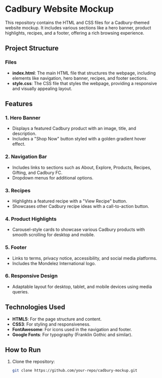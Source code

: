 # Cadbury Website Mockup

This repository contains the HTML and CSS files for a Cadbury-themed website mockup. It includes various sections like a hero banner, product highlights, recipes, and a footer, offering a rich browsing experience.

## Project Structure

### Files
- **index.html**: The main HTML file that structures the webpage, including elements like navigation, hero banner, recipes, and footer sections.
- **style.css**: The CSS file that styles the webpage, providing a responsive and visually appealing layout.

## Features

### 1. Hero Banner
- Displays a featured Cadbury product with an image, title, and description.
- Includes a "Shop Now" button styled with a golden gradient hover effect.

### 2. Navigation Bar
- Includes links to sections such as About, Explore, Products, Recipes, Gifting, and Cadbury FC.
- Dropdown menus for additional options.

### 3. Recipes
- Highlights a featured recipe with a "View Recipe" button.
- Showcases other Cadbury recipe ideas with a call-to-action button.

### 4. Product Highlights
- Carousel-style cards to showcase various Cadbury products with smooth scrolling for desktop and mobile.

### 5. Footer
- Links to terms, privacy notice, accessibility, and social media platforms.
- Includes the Mondelez International logo.

### 6. Responsive Design
- Adaptable layout for desktop, tablet, and mobile devices using media queries.

## Technologies Used
- **HTML5**: For the page structure and content.
- **CSS3**: For styling and responsiveness.
- **FontAwesome**: For icons used in the navigation and footer.
- **Google Fonts**: For typography (Franklin Gothic and similar).

## How to Run
1. Clone the repository:
   ```bash
   git clone https://github.com/your-repo/cadbury-mockup.git
